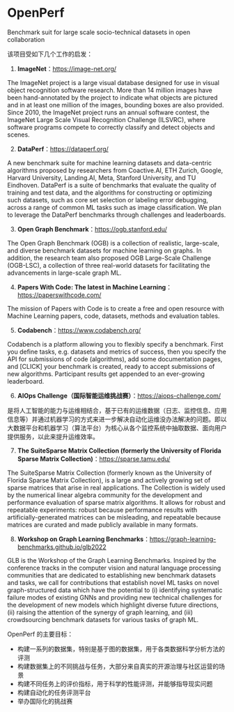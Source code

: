 # OpenPerf
Benchmark suit for large scale socio-technical datasets in open collaboration

该项目受如下几个工作的启发：

1. **ImageNet**：https://image-net.org/

The ImageNet project is a large visual database designed for use in visual object recognition software research. More than 14 million images have been hand-annotated by the project to indicate what objects are pictured and in at least one million of the images, bounding boxes are also provided. Since 2010, the ImageNet project runs an annual software contest, the ImageNet Large Scale Visual Recognition Challenge (ILSVRC), where software programs compete to correctly classify and detect objects and scenes.

2. **DataPerf**：https://dataperf.org/

A new benchmark suite for machine learning datasets and data-centric algorithms proposed by researchers from Coactive.AI, ETH Zurich, Google, Harvard University, Landing.AI, Meta, Stanford University, and TU Eindhoven. DataPerf is a suite of benchmarks that evaluate the quality of training and test data, and the algorithms for constructing or optimizing such datasets, such as core set selection or labeling error debugging, across a range of common ML tasks such as image classification. We plan to leverage the DataPerf benchmarks through challenges and leaderboards.

3. **Open Graph Benchmark**：https://ogb.stanford.edu/

The Open Graph Benchmark (OGB) is a collection of realistic, large-scale, and diverse benchmark datasets for machine learning on graphs. In addition, the research team also proposed OGB Large-Scale Challenge (OGB-LSC), a collection of three real-world datasets for facilitating the advancements in large-scale graph ML.

4. **Papers With Code: The latest in Machine Learning**：https://paperswithcode.com/

The mission of Papers with Code is to create a free and open resource with Machine Learning papers, code, datasets, methods and evaluation tables.

5. **Codabench**：https://www.codabench.org/

Codabench is a platform allowing you to flexibly specify a benchmark. First you define tasks, e.g. datasets and metrics of success, then you specify the API for submissions of code (algorithms), add some documentation pages, and [CLICK] your benchmark is created, ready to accept submissions of new algorithms. Participant results get appended to an ever-growing leaderboard.

6. **AIOps Challenge（国际智能运维挑战赛）**：https://aiops-challenge.com/

是将人工智能的能力与运维相结合，基于已有的运维数据（日志、监控信息、应用信息等）并通过机器学习的方式来进一步解决自动化运维没办法解决的问题。即以大数据平台和机器学习（算法平台）为核心从各个监控系统中抽取数据、面向用户提供服务，以此来提升运维效率。

7. **The SuiteSparse Matrix Collection (formerly the University of Florida Sparse Matrix Collection)**：https://sparse.tamu.edu/

The SuiteSparse Matrix Collection (formerly known as the University of Florida Sparse Matrix Collection), is a large and actively growing set of sparse matrices that arise in real applications. The Collection is widely used by the numerical linear algebra community for the development and performance evaluation of sparse matrix algorithms. It allows for robust and repeatable experiments: robust because performance results with artificially-generated matrices can be misleading, and repeatable because matrices are curated and made publicly available in many formats.

8. **Workshop on Graph Learning Benchmarks**：https://graph-learning-benchmarks.github.io/glb2022

GLB is the Workshop of the Graph Learning Benchmarks. Inspired by the conference tracks in the computer vision and natural language processing communities that are dedicated to establishing new benchmark datasets and tasks, we call for contributions that establish novel ML tasks on novel graph-structured data which have the potential to (i) identifying systematic failure modes of existing GNNs and providing new technical challenges for the development of new models which highlight diverse future directions, (ii) raising the attention of the synergy of graph learning, and (iii) crowdsourcing benchmark datasets for various tasks of graph ML.

OpenPerf 的主要目标：
- 构建一系列的数据集，特别是基于图的数据集，用于各类数据科学分析方法的评测
- 构建数据集上的不同挑战与任务，大部分来自真实的开源治理与社区运营的场景
- 构建不同任务上的评价指标，用于科学的性能评测，并能够指导现实问题
- 构建自动化的任务评测平台
- 举办国际化的挑战赛


